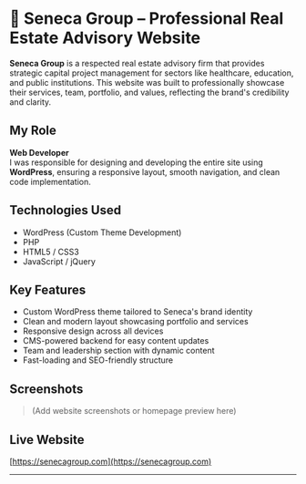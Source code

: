 # 🏢 Seneca Group – Professional Real Estate Advisory Website

**Seneca Group** is a respected real estate advisory firm that provides strategic capital project management for sectors like healthcare, education, and public institutions. This website was built to professionally showcase their services, team, portfolio, and values, reflecting the brand's credibility and clarity.

##  My Role

**Web Developer**  
I was responsible for designing and developing the entire site using **WordPress**, ensuring a responsive layout, smooth navigation, and clean code implementation.

##  Technologies Used

- WordPress (Custom Theme Development)
- PHP
- HTML5 / CSS3
- JavaScript / jQuery

##  Key Features

- Custom WordPress theme tailored to Seneca's brand identity  
- Clean and modern layout showcasing portfolio and services  
- Responsive design across all devices  
- CMS-powered backend for easy content updates  
- Team and leadership section with dynamic content  
- Fast-loading and SEO-friendly structure

##  Screenshots

> (Add website screenshots or homepage preview here)

##  Live Website

[https://senecagroup.com](https://senecagroup.com)


---

